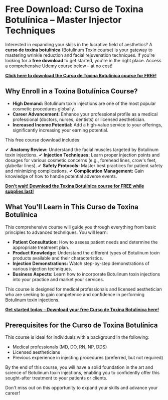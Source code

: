 # Free Download: Curso de Toxina Botulínica – Master Injector Techniques

Interested in expanding your skills in the lucrative field of aesthetics? A **curso de toxina botulínica** (Botulinum Toxin course) is your gateway to mastering wrinkle reduction and facial rejuvenation techniques. If you're looking for a **free download** to get started, you're in the right place. Access a comprehensive Udemy course below – at no cost!

[**Click here to download the Curso de Toxina Botulínica course for FREE!**](https://udemywork.com/curso-de-toxina-botulinica)

## Why Enroll in a Toxina Botulínica Course?

*   **High Demand:** Botulinum toxin injections are one of the most popular cosmetic procedures globally.
*   **Career Advancement:** Enhance your professional profile as a medical professional (doctors, nurses, dentists) or licensed aesthetician.
*   **Increased Income Potential:** Add a high-value service to your offerings, significantly increasing your earning potential.

This free course download includes:

✔ **Anatomy Review:** Understand the facial muscles targeted by Botulinum toxin injections.
✔ **Injection Techniques:** Learn proper injection points and dosages for various cosmetic concerns (e.g., forehead lines, crow's feet, glabellar lines).
✔ **Safety Protocols:** Master best practices for patient safety and minimizing complications.
✔ **Complication Management:** Gain knowledge of how to handle potential adverse events.

[**Don't wait! Download the Toxina Botulínica course for FREE while supplies last!**](https://udemywork.com/curso-de-toxina-botulinica)

## What You'll Learn in This Curso de Toxina Botulínica

This comprehensive course will guide you through everything from basic principles to advanced techniques. You will learn:

*   **Patient Consultation:** How to assess patient needs and determine the appropriate treatment plan.
*   **Product Knowledge:** Understand the different types of Botulinum toxin products available and their characteristics.
*   **Injection Demonstrations:** Watch step-by-step demonstrations of various injection techniques.
*   **Business Aspects:** Learn how to incorporate Botulinum toxin injections into your practice and market your services.

This course is designed for medical professionals and licensed aesthetician who are seeking to gain competence and confidence in performing Botulinum toxin injections.

[**Get started today – Download your free Curso de Toxina Botulínica here!**](https://udemywork.com/curso-de-toxina-botulinica)

## Prerequisites for the Curso de Toxina Botulínica

This course is ideal for individuals with a background in the following:

*   Medical professionals (MD, DO, RN, NP, DDS)
*   Licensed aestheticians
*   Previous experience in injecting procedures (preferred, but not required)

By the end of this course, you will have a solid foundation in the art and science of Botulinum toxin injections, enabling you to confidently offer this sought-after treatment to your patients or clients.

Don't miss out on this opportunity to expand your skills and advance your career!

